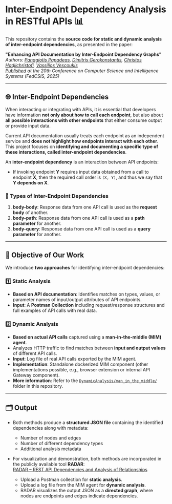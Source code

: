 # Inter-Endpoint Dependency Analysis in RESTful APIs 📊

This repository contains the **source code for static and dynamic analysis of inter-endpoint dependencies**, as presented in the paper:

**"Enhancing API Documentation by Inter-Endpoint Dependency Graphs"**  
*Authors: [Panagiotis Papadeas](https://github.com/PanagiotisPapadeas), [Dimitris Gerokonstantis](https://github.com/DimitrisDavidGerokonstantis), [Christos Hadjichristofi](https://github.com/ChristosHadjichristofi), [Vassilios Vescoukis](https://github.com/vvescoukis)*  
*[Published](https://annals-csis.org/proceedings/2025/pliks/8035.pdf) at the 20th Conference on Computer Science and Intelligence Systems (FedCSIS, 2025)*

---

## 🌐 Inter-Endpoint Dependencies

When interacting or integrating with APIs, it is essential that developers have information **not only about how to call each endpoint**, but also about **all possible interactions with other endpoints** that either consume output or provide input data.  

Current API documentation usually treats each endpoint as an independent service and **does not highlight how endpoints interact with each other**. This project focuses on **identifying and documenting a specific type of these interactions, called inter-endpoint dependencies**.

An **inter-endpoint dependency** is an interaction between API endpoints:  

- If invoking endpoint **Y** requires input data obtained from a call to endpoint **X**, then the required call order is `(X, Y)`, and thus we say that **Y depends on X**.  

### 🔹 Types of Inter-Endpoint Dependencies

1. **body-body**: Response data from one API call is used as the **request body** of another.  
2. **body-path**: Response data from one API call is used as a **path parameter** for another.  
3. **body-query**: Response data from one API call is used as a **query parameter** for another.  

---

## 🎯 Objective of Our Work

We introduce **two approaches** for identifying inter-endpoint dependencies:

### 1️⃣ Static Analysis
- **Based on API documentation**: Identifies matches on types, values, or parameter names of input/output attributes of API endpoints.  
- **Input**: A **Postman Collection** including request/response structures and full examples of API calls with real data.    

### 2️⃣ Dynamic Analysis
- **Based on actual API calls** captured using a **man-in-the-middle (MIM) agent**.  
- Analyzes HTTP traffic to find matches between **input and output values** of different API calls.  
- **Input**: Log file of real API calls exported by the MIM agent.  
- **Implementation**: Standalone dockerized MIM component (other implementations possible, e.g., browser extension or internal API Gateway component).  
- **More information**: Refer to the [`DynamicAnalysis/man_in_the_middle/`](DynamicAnalysis/man_in_the_middle/) folder in this repository.  

---

## 🗂️ Output

- Both methods produce a **structured JSON file** containing the identified dependencies along with metadata:  
  - Number of nodes and edges  
  - Number of different dependency types  
  - Additional analysis metadata  

- For visualization and demonstration, both methods are incorporated in the publicly available tool **RADAR**:  
  [RADAR – REST API Dependencies and Analysis of Relationships](https://radar.softlab.ntua.gr)  
  - Upload a Postman collection for **static analysis**.  
  - Upload a log file from the MIM agent for **dynamic analysis**.  
  - RADAR visualizes the output JSON as a **directed graph**, where nodes are endpoints and edges indicate dependencies. 

